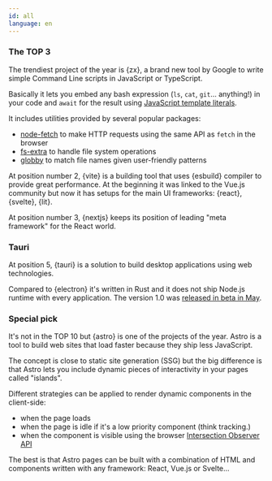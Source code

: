 ```yaml
---
id: all
language: en
---
```


### The TOP 3

The trendiest project of the year is {zx}, a brand new tool by Google to write simple Command Line scripts in JavaScript or TypeScript.

Basically it lets you embed any bash expression (`ls`, `cat`, `git`... anything!) in your code and `await` for the result using [JavaScript template literals](https://developer.mozilla.org/en-US/docs/Web/JavaScript/Reference/Template_literals).

It includes utilities provided by several popular packages:

- [node-fetch](https://github.com/node-fetch/node-fetch) to make HTTP requests using the same API as `fetch` in the browser
- [fs-extra](https://github.com/jprichardson/node-fs-extra) to handle file system operations
- [globby](https://github.com/sindresorhus/globby) to match file names given user-friendly patterns

At position number 2, {vite} is a building tool that uses {esbuild} compiler to provide great performance. At the beginning it was linked to the Vue.js community but now it has setups for the main UI frameworks: {react}, {svelte}, {lit}.

At position number 3, {nextjs} keeps its position of leading "meta framework" for the React world.

### Tauri

At position 5, {tauri} is a solution to build desktop applications using web technologies.

Compared to {electron} it's written in Rust and it does not ship Node.js runtime with every application. The version 1.0 was [released in beta in May](https://dev.to/tauri/announcing-tauri-beta-more-efficient-crossplatform-apps-with-better-features-1nbd).

### Special pick

It's not in the TOP 10 but {astro} is one of the projects of the year. Astro is a tool to build web sites that load faster because they ship less JavaScript.

The concept is close to static site generation (SSG) but the big difference is that Astro lets you include dynamic pieces of interactivity in your pages called "islands".

Different strategies can be applied to render dynamic components in the client-side:

- when the page loads
- when the page is idle if it's a low priority component (think tracking.)
- when the component is visible using the browser [Intersection Observer API](https://devdocs.io/dom/intersection_observer_api)

The best is that Astro pages can be built with a combination of HTML and components written with any framework: React, Vue.js or Svelte...
